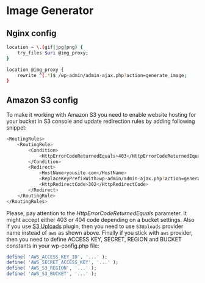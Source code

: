 # Image Generator

## Nginx config

```Bash
location ~ \.(gif|jpg|png) {
	try_files $uri @img_proxy;
}

location @img_proxy {
	rewrite ^(.*)$ /wp-admin/admin-ajax.php?action=generate_image;
}
```

## Amazon S3 config

To make it working with Amazon S3 you need to enable website hosting for your bucket in S3 console and update redirection rules by adding following snippet:

```Bash
<RoutingRules>
	<RoutingRule>
		<Condition>
			<HttpErrorCodeReturnedEquals>403</HttpErrorCodeReturnedEquals >
		</Condition>
		<Redirect>
			<HostName>yousite.com</HostName>
			<ReplaceKeyPrefixWith>wp-admin/admin-ajax.php?action=generate_image&amp;provider=aws&amp;image=</ReplaceKeyPrefixWith>
			<HttpRedirectCode>302</HttpRedirectCode>
		</Redirect>
	</RoutingRule>
</RoutingRules>
```

Please, pay attention to the *HttpErrorCodeReturnedEquals* parameter. It might accept either 403 or 404 code depending on a bucket settings. Also if you use [S3 Uploads](https://github.com/humanmade/S3-Uploads) plugin, then you need to use `S3Uploads` provider name instead of `aws` as shown above. Finally if you stick with `aws` provider, then you need to define ACCESS KEY, SECRET, REGION and BUCKET constants in your wp-config.php file:

```PHP
define( 'AWS_ACCESS_KEY_ID', '...' );
define( 'AWS_SECRET_ACCESS_KEY', '...' );
define( 'AWS_S3_REGION', '...' );
define( 'AWS_S3_BUCKET', '...' );
```